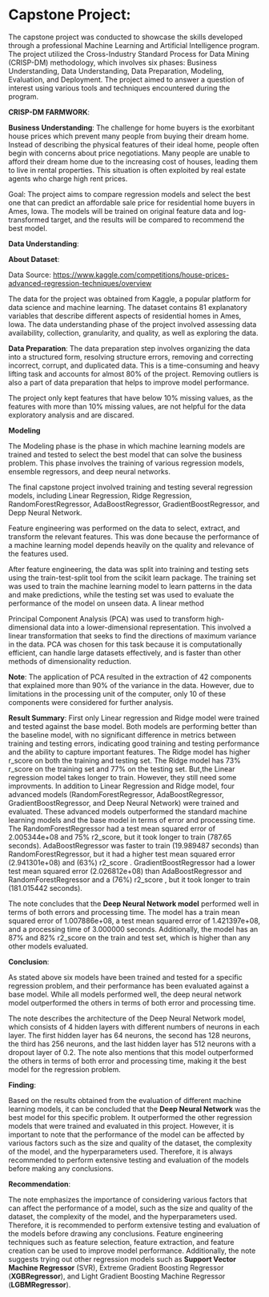 # **Capstone Project**:
The capstone project was conducted to showcase the skills developed through a professional Machine Learning and Artificial Intelligence program. The project utilized the Cross-Industry Standard Process for Data Mining (CRISP-DM) methodology, which involves six phases: Business Understanding, Data Understanding, Data Preparation, Modeling, Evaluation, and Deployment. The project aimed to answer a question of interest using various tools and techniques encountered during the program.

**CRISP-DM FARMWORK**:

**Business Understanding**: 
The challenge for home buyers is the exorbitant house prices which prevent many people from buying their dream home. Instead of describing the physical features of their ideal home, people often begin with concerns about price negotiations. Many people are unable to afford their dream home due to the increasing cost of houses, leading them to live in rental properties. This situation is often exploited by real estate agents who charge high rent prices.

Goal: The project aims to compare regression models and select the best one that can predict an affordable sale price for residential home buyers in Ames, Iowa. The models will be trained on original feature data and log-transformed target, and the results will be compared to recommend the best model.

**Data Understanding**:

**About Dataset**:

Data Source: https://www.kaggle.com/competitions/house-prices-advanced-regression-techniques/overview

The data for the project was obtained from Kaggle, a popular platform for data science and machine learning. The dataset contains 81 explanatory variables that describe different aspects of residential homes in Ames, Iowa. The data understanding phase of the project involved assessing data availability, collection, granularity, and quality, as well as exploring the data.

 **Data Preparation**:
The data preparation step involves organizing the data into a structured form, resolving structure errors, removing and correcting incorrect, corrupt, and duplicated data. This is a time-consuming  and heavy lifting task and accounts for almost 80% of the project. Removing outliers is also a part of data preparation that helps to improve model performance.

The project only kept features that have below 10% missing values, as the features with more than 10% missing values, are not helpful for the data exploratory analysis and are discared.

**Modeling**

The Modeling phase is the phase in which machine learning models are trained and tested to select the best model that can solve the business problem. This phase involves the training of various regression models, ensemble regressors, and deep neural networks.

The final capstone project involved training and testing several regression models, including Linear Regression, Ridge Regression, RandomForestRegressor, AdaBoostRegressor, GradientBoostRegressor, and Depp Neural Network.

Feature engineering was performed on the data to select, extract, and transform the relevant features. This was done because the performance of a machine learning model depends heavily on the quality and relevance of the features used.

After feature engineering, the data was split into training and testing sets using the train-test-split tool from the scikit learn package. The training set was used to train the machine learning model to learn patterns in the data and make predictions, while the testing set was used to evaluate the performance of the model on unseen data.
A linear method 

Principal Component Analysis (PCA) was used to transform high-dimensional data into a lower-dimensional representation. This involved a linear transformation that seeks to find the directions of maximum variance in the data. PCA was chosen for this task because it is computationally efficient, can handle large datasets effectively, and is faster than other methods of dimensionality reduction.

**Note**: The application of PCA resulted in the extraction of 42 components that explained more than 90% of the variance in the data. However, due to limitations in the processing unit of the computer, only 10 of these components were considered for further analysis.

**Result Summary**:
First only Linear regression and Ridge model were trained and tested against the base model. Both models are performing better than the baseline model, with no significant difference in metrics between training and testing errors, indicating good training and testing performance and the ability to capture important features. The Ridge model has higher r_score on both the training and testing set. The Ridge model has 73% r_score on the training set and 77% on the testing set. But,the Linear regression model takes longer to train. However, they still need some improvments. 
In addition to Linear Regression and Ridge model, four advanced models (RandomForestRegressor, AdaBoostRegressor, GradientBoostRegressor, and Deep Neural Network) were trained and evaluated. These advanced models outperformed the standard machine learning models and the base model in terms of error and processing time. The RandomForestRegressor had a test mean squared error of 2.005344e+08 and 75% r2_score, but it took longer to train (787.65 seconds). AdaBoostRegressor was faster to train (19.989487 seconds) than RandomForestRegressor, but it had a higher test mean squared error (2.941301e+08) and (63%) r2_score . GradientBoostRegressor had a lower test mean squared error (2.026812e+08)  than AdaBoostRegressor and RandomForestRegressor and a (76%) r2_score , but it took longer to train (181.015442 seconds).

The note concludes that the **Deep Neural Network model** performed well in terms of both errors and processing time. The model has a train mean squared error of 1.007886e+08, a test mean squared error of 1.421397e+08, and a processing time of 3.000000 seconds. Additionally, the model has an 87% and 82% r2_score on the train and test set, which is higher than any other models evaluated.

**Conclusion**: 

As stated above six models have been trained and tested for a specific regression problem, and their performance has been evaluated against a base model. While all models performed well, the deep neural network model outperformed the others in terms of both error and processing time.

The note describes the architecture of the Deep Neural Network model, which consists of 4 hidden layers with different numbers of neurons in each layer. The first hidden layer has 64 neurons, the second has 128 neurons, the third has 256 neurons, and the last hidden layer has 512 neurons with a dropout layer of 0.2. The note also mentions that this model outperformed the others in terms of both error and processing time, making it the best model for the regression problem.

**Finding**:

Based on the results obtained from the evaluation of different machine learning models, it can be concluded that the **Deep Neural Network** was the best model for this specific problem. It outperformed the other regression models that were trained and evaluated in this project. However, it is important to note that the performance of the model can be affected by various factors such as the size and quality of the dataset, the complexity of the model, and the hyperparameters used. Therefore, it is always recommended to perform extensive testing and evaluation of the models before making any conclusions.


**Recommendation**: 

The note emphasizes the importance of considering various factors that can affect the performance of a model, such as the size and quality of the dataset, the complexity of the model, and the hyperparameters used. Therefore, it is recommended to perform extensive testing and evaluation of the models before drawing any conclusions. Feature engineering techniques such as feature selection, feature extraction, and feature creation can be used to improve model performance. Additionally, the note suggests trying out other regression models such as **Support Vector Machine Regressor** (SVR), Extreme Gradient Boosting Regressor (**XGBRegressor**), and Light Gradient Boosting Machine Regressor  (**LGBMRegressor**).











